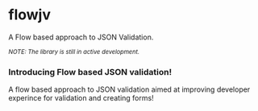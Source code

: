 # flowjv

<p>
    <p >A Flow based approach to JSON Validation.</p>
    <p >
        <sub><i>NOTE: The library is still in active development.</i></sub>
    </p>
</p>

### Introducing Flow based JSON validation!

A flow based approach to JSON validation aimed at improving developer experince for validation and creating forms!
